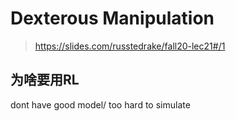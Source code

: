 # Dexterous Manipulation

> https://slides.com/russtedrake/fall20-lec21#/1

## 为啥要用RL
dont have good model/ too hard to simulate 